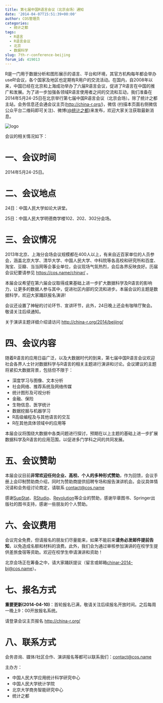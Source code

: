 ```yaml
---
title: 第七届中国R语言会议（北京会场）通知
date: '2014-04-07T15:51:39+00:00'
author: COS管理员
categories:
  - 统计之都
tags:
  - R语言
  - R语言会议
  - 北京
  - 数据科学
slug: 7th-r-conference-beijing
forum_id: 419013
---
```


R是一门用于数据分析和图形展示的语言、平台和环境，其官方机构每年都会举办useR!会议，各个国家及地区也定期有R用户的交流活动。在国内，自2008年以来，中国已经在北京和上海成功举办了六届R语言会议，促进了R语言在中国的推广和发展。为了进一步加强各领域R语言使用者之间的交流和互动，我们准备在2014年5月24-25日在北京举行第七届中国R语言会议（北京会场）。除了统计之都主站，会务信息还会通会议主页(<http://china-r.org/>)，微信 (扫描本页面右侧微信公众平台二维码即可关注)、微博([@统计之都](http://weibo.com/cosname))来发布，欢迎大家关注获取最新消息。<!--more-->

![logo](https://uploads.cosx.org/2010/06/China-R-Logo.png)

会议的相关情况如下：

# 一、会议时间

2014年5月24-25日。

# 二、会议地点

24日：中国人民大学如论大讲堂。
  
25日：中国人民大学明德商学楼102、202、302分会场。

# 三、会议情况

2013年北京、上海分会场会议规模都在400人以上，有来自近百家单位的人员参会，涵盖北京大学、清华大学、中国人民大学、中科院等各高校和研究所和百度、淘宝、豆瓣、当当网等企事业单位，会议现场气氛热烈，会后各界反映良好。历届会议纪要请参见 <https://cos.name/chinar/> 。

本届会议希望在第六届会议取得成果基础上进一步扩大数据科学及R语言的影响力，让更多的数据人参与其中，促进社区内部的交流和进步。本届会议的主题是数据科学，欢迎大家踊跃报名演讲!

会议还设置了神秘的讨论环节、宣讲环节，此外，24日晚上还会有咖啡厅聚会。敬请关注后续通知。

关于演讲主题详细介绍请访问 <http://china-r.org/2014/beijing/>

# 四、会议内容

随着R语言的应用日益广泛，以及大数据时代的到来，第七届中国R语言会议欢迎社会各界人士针对数据科学与R语言的相关主题进行演讲和讨论。会议建议的主题将紧扣大数据背景，包括但不限于：

  * 深度学习与图像、文本分析
  * 社会网络、推荐系统及网络传媒
  * 统计图形及可视分析
  * 金融、保险
  * 生物信息、医学统计
  * 数据挖掘与机器学习
  * R高级编程及与其他语言的交互
  * R在其他具体领域中的应用等

本届会议将围绕大数据中各类问题进行探讨，预期在以上主题的基础上进一步扩展数据科学及R语言的应用范围，以促进多门学科之间的共同发展。

# 五、会议赞助

本届会议目前**非常欢迎任何企业、高校、个人的多种形式赞助**，作为回馈，会议手册上会印制赞助商介绍，同时为赞助商提供招聘专场和报告演讲机会。会议具体情况请和会务组讨论商定，请联系 contact@cos.name

感谢[SupStat](http://supstat.com/)、[RStudio](https://www.rstudio.com)、[Revolution](http://www.revolutionanalytics.com/)等企业的赞助，感谢华章图书、Springer出版社的图书支持，感谢一些朋友的个人赞助。

# 六、会议费用

会议完全免费，但请报名的朋友们尽量能来，如果不能前来**请务必发邮件提前告知**，以免造成名额和材料的浪费。此外，我们会为通过审核参加演讲的在校学生提供差旅食宿等资助。欢迎在校学生申请演讲和资助！

北京会场正在筹备之中，请大家踊跃提议（留言或邮箱[chinar-2014-bj@cos.name](mailto:chinar-2014-bj@cos.name)）。

# 七、报名方式

**重要更新(2014-04-10)**：首轮报名已满，敬请关注后续报名开放时间。之后每周一晚上9：00开放报名系统。

请登录会议主页报名 <http://china-r.org/>

# 八、联系方式

会务咨询、媒体/社区合作、演讲报名等都可以联系我们：contact@cos.name

主办方：

  * 中国人民大学应用统计科学研究中心
  * 中国人民大学统计学院
  * 北京大学商务智能研究中心
  * 统计之都
